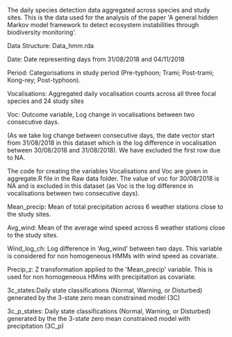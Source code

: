 The daily species detection data aggregated across species and study sites. 
This is the data used for the analysis of the paper 'A general hidden Markov model framework to detect ecosystem instabilities through biodiversity monitoring'.

Data Structure: 
Data_hmm.rda

Date: Date representing days from 31/08/2018 and 04/11/2018

Period: Categorisations in study period (Pre-typhoon; Trami; Post-trami; Kong-rey; Post-typhoon).

Vocalisations: Aggregated daily vocalisation counts across all three focal species and 24 study sites

Voc: Outcome variable, Log change in vocalisations between two consecutive days. 

(As we take log change between consecutive days, the date vector start from 31/08/2018 in this dataset which is the log difference in vocalisation between 30/08/2018 and 31/08/2018). We have excluded the first row due to NA.

The code for creating the variables Vocalisations and Voc are given in aggregate.R file in the Raw data folder. The value of voc for 30/08/2018 is NA and is excluded in this dataset (as Voc is the log difference in vocalisations between two consecutive days). 

Mean_precip: Mean of total precipitation across 6 weather stations close to the study sites. 

Avg_wind: Mean of the average wind speed across 6 weather stations close to the study sites.

Wind_log_ch: Log difference in 'Avg_wind' between two days. This variable is considered for non homogeneous HMMs with wind speed as covariate.

Precip_z: Z transformation applied to the 'Mean_precip' variable. This is used for non homogeneous HMms with precipitation as covariate.

3c_states:Daily state classifications (Normal, Warning, or Disturbed) generated by the 3-state zero mean constrained model (3C)

3c_p_states: Daily state classifications (Normal, Warning, or Disturbed) generated by the the 3-state zero mean constrained model with precipitation (3C_p)
